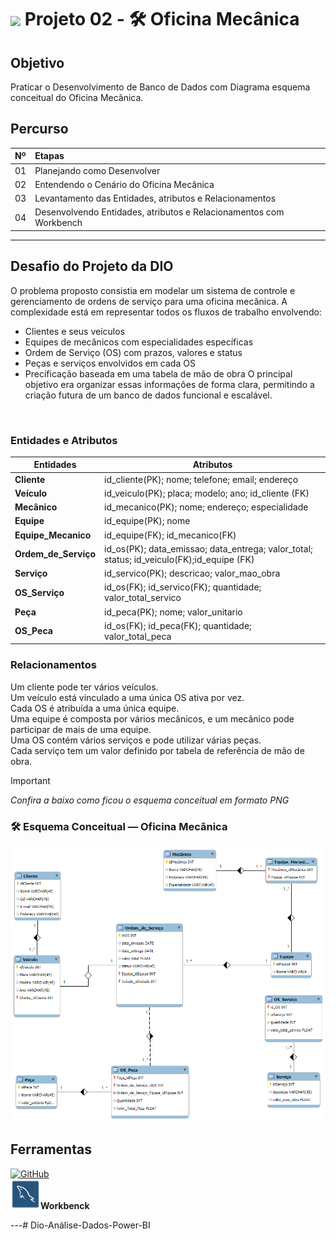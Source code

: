 <h1>
    <a href="https://www.dio.me/">
     <img align="center" width="40px" src="https://hermes.digitalinnovation.one/assets/diome/logo-minimized.png"></a>
    <span>Projeto 02 - 🛠️ Oficina Mecânica</span>
</h1>

## Objetivo
Praticar o Desenvolvimento de Banco de Dados com Diagrama esquema conceitual do Oficina Mecânica.


## Percurso
<table>
  <thead>
    <tr align="left">
      <th>Nº</th>
      <th>Etapas</th>
    </tr>
  </thead>
  <tbody align="left">
    <tr>
      <td>01</td>
      <td>Planejando como Desenvolver</td>
    </tr>
    <tr>
      <td>02</td>
      <td>Entendendo o Cenário do Oficina Mecânica</td>
    </tr>
    <tr>
      <td>03</td>
      <td>Levantamento das Entidades, atributos e Relacionamentos</td>  
    </tr>
    <tr>
      <td>04</td>
      <td>Desenvolvendo Entidades, atributos e Relacionamentos com Workbench</td>    
    </tr>
  </tbody>
</table>

---
## Desafio do Projeto da DIO
O problema proposto consistia em modelar um sistema de controle e gerenciamento de ordens de serviço para uma oficina mecânica. A complexidade está em representar todos os fluxos de trabalho envolvendo:
- Clientes e seus veículos
- Equipes de mecânicos com especialidades específicas
- Ordem de Serviço (OS) com prazos, valores e status
- Peças e serviços envolvidos em cada OS
- Precificação baseada em uma tabela de mão de obra
O principal objetivo era organizar essas informações de forma clara, permitindo a criação futura de um banco de dados funcional e escalável.
 <br>

### Entidades e Atributos

| Entidades| Atributos |
|----------|--------------------------------------------------|
|**Cliente** |id_cliente(PK); nome; telefone; email; endereço|
|**Veículo** |id_veiculo(PK); placa; modelo; ano; id_cliente (FK)|
|**Mecânico** |id_mecanico(PK); nome; endereço; especialidade|
|**Equipe** |id_equipe(PK); nome|
|**Equipe_Mecanico** |id_equipe(FK); id_mecanico(FK)|
|**Ordem_de_Serviço** |id_os(PK); data_emissao; data_entrega; valor_total; status; id_veiculo(FK);id_equipe (FK)|
|**Serviço** |id_servico(PK); descricao; valor_mao_obra|
|**OS_Serviço**|id_os(FK); id_servico(FK); quantidade; valor_total_servico|
|**Peça** |id_peca(PK); nome; valor_unitario|
|**OS_Peca**|id_os(FK); id_peca(FK); quantidade; valor_total_peca|

### Relacionamentos

Um cliente pode ter vários veículos.<br>
Um veículo está vinculado a uma única OS ativa por vez.<br>
Cada OS é atribuída a uma única equipe.<br>
Uma equipe é composta por vários mecânicos, e um mecânico pode participar de mais de uma equipe.<br>
Uma OS contém vários serviços e pode utilizar várias peças.<br>
Cada serviço tem um valor definido por tabela de referência de mão de obra.

> [!IMPORTANT]   
> *Confira a baixo como ficou o esquema conceitual em formato PNG*

### 🛠️ Esquema Conceitual — Oficina Mecânica
![weber](/Projeto02/Projeto02_OficinaMecanica_ER.png)


## Ferramentas
[![GitHub](https://img.shields.io/badge/GitHub-000?style=for-the-badge&logo=github&logoColor=30A3DC)](https://docs.github.com/) <br>
![weber](/img/workbench_.png)**Workbenck**<br>

---# Dio-Análise-Dados-Power-BI
